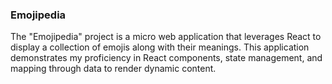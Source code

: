 
### Emojipedia
The "Emojipedia" project is a micro web application that leverages React to display a collection of emojis along with their meanings.
This application demonstrates my proficiency in React components, state management, and mapping through data to render dynamic content.
